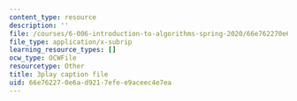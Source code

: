 ```yaml
---
content_type: resource
description: ''
file: /courses/6-006-introduction-to-algorithms-spring-2020/66e762270e6ad9217efee9aceec4e7ea_U1JYwHcFfso.srt
file_type: application/x-subrip
learning_resource_types: []
ocw_type: OCWFile
resourcetype: Other
title: 3play caption file
uid: 66e76227-0e6a-d921-7efe-e9aceec4e7ea
---
```

